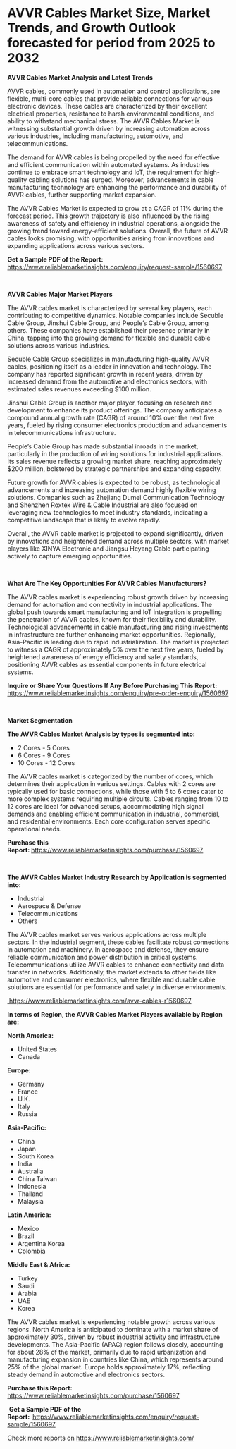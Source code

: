 <p><h1>AVVR Cables Market Size, Market Trends, and Growth Outlook forecasted for period from 2025 to 2032</h1></p><p><strong>AVVR Cables Market Analysis and Latest Trends</strong></p>
<p><p>AVVR cables, commonly used in automation and control applications, are flexible, multi-core cables that provide reliable connections for various electronic devices. These cables are characterized by their excellent electrical properties, resistance to harsh environmental conditions, and ability to withstand mechanical stress. The AVVR Cables Market is witnessing substantial growth driven by increasing automation across various industries, including manufacturing, automotive, and telecommunications.</p><p>The demand for AVVR cables is being propelled by the need for effective and efficient communication within automated systems. As industries continue to embrace smart technology and IoT, the requirement for high-quality cabling solutions has surged. Moreover, advancements in cable manufacturing technology are enhancing the performance and durability of AVVR cables, further supporting market expansion.</p><p>The AVVR Cables Market is expected to grow at a CAGR of 11% during the forecast period. This growth trajectory is also influenced by the rising awareness of safety and efficiency in industrial operations, alongside the growing trend toward energy-efficient solutions. Overall, the future of AVVR cables looks promising, with opportunities arising from innovations and expanding applications across various sectors.</p></p>
<p><strong>Get a Sample PDF of the Report:&nbsp;</strong> <a href="https://www.reliablemarketinsights.com/enquiry/request-sample/1560697?utm_campaign=3579&utm_medium=2&utm_source=Github&utm_content=ia&utm_term=02042025&utm_id=avvr-cables">https://www.reliablemarketinsights.com/enquiry/request-sample/1560697</a></p>
<p>&nbsp;</p>
<p><strong>AVVR Cables Major Market Players</strong></p>
<p><p>The AVVR cables market is characterized by several key players, each contributing to competitive dynamics. Notable companies include Secuble Cable Group, Jinshui Cable Group, and People’s Cable Group, among others. These companies have established their presence primarily in China, tapping into the growing demand for flexible and durable cable solutions across various industries.</p><p>Secuble Cable Group specializes in manufacturing high-quality AVVR cables, positioning itself as a leader in innovation and technology. The company has reported significant growth in recent years, driven by increased demand from the automotive and electronics sectors, with estimated sales revenues exceeding $100 million.</p><p>Jinshui Cable Group is another major player, focusing on research and development to enhance its product offerings. The company anticipates a compound annual growth rate (CAGR) of around 10% over the next five years, fueled by rising consumer electronics production and advancements in telecommunications infrastructure.</p><p>People’s Cable Group has made substantial inroads in the market, particularly in the production of wiring solutions for industrial applications. Its sales revenue reflects a growing market share, reaching approximately $200 million, bolstered by strategic partnerships and expanding capacity.</p><p>Future growth for AVVR cables is expected to be robust, as technological advancements and increasing automation demand highly flexible wiring solutions. Companies such as Zhejiang Dumei Communication Technology and Shenzhen Roxtex Wire & Cable Industrial are also focused on leveraging new technologies to meet industry standards, indicating a competitive landscape that is likely to evolve rapidly.</p><p>Overall, the AVVR cable market is projected to expand significantly, driven by innovations and heightened demand across multiple sectors, with market players like XINYA Electronic and Jiangsu Heyang Cable participating actively to capture emerging opportunities.</p></p>
<p>&nbsp;</p>
<p><strong>What Are The Key Opportunities For AVVR Cables Manufacturers?</strong></p>
<p><p>The AVVR cables market is experiencing robust growth driven by increasing demand for automation and connectivity in industrial applications. The global push towards smart manufacturing and IoT integration is propelling the penetration of AVVR cables, known for their flexibility and durability. Technological advancements in cable manufacturing and rising investments in infrastructure are further enhancing market opportunities. Regionally, Asia-Pacific is leading due to rapid industrialization. The market is projected to witness a CAGR of approximately 5% over the next five years, fueled by heightened awareness of energy efficiency and safety standards, positioning AVVR cables as essential components in future electrical systems.</p></p>
<p><strong>Inquire or Share Your Questions If Any Before Purchasing This Report:</strong> <a href="https://www.reliablemarketinsights.com/enquiry/pre-order-enquiry/1560697?utm_campaign=3579&utm_medium=2&utm_source=Github&utm_content=ia&utm_term=02042025&utm_id=avvr-cables">https://www.reliablemarketinsights.com/enquiry/pre-order-enquiry/1560697</a></p>
<p>&nbsp;</p>
<p><strong>Market Segmentation</strong></p>
<p><strong>The AVVR Cables Market Analysis by types is segmented into:</strong></p>
<p><ul><li>2 Cores - 5 Cores</li><li>6 Cores - 9 Cores</li><li>10 Cores - 12 Cores</li></ul></p>
<p><p>The AVVR cables market is categorized by the number of cores, which determines their application in various settings. Cables with 2 cores are typically used for basic connections, while those with 5 to 6 cores cater to more complex systems requiring multiple circuits. Cables ranging from 10 to 12 cores are ideal for advanced setups, accommodating high signal demands and enabling efficient communication in industrial, commercial, and residential environments. Each core configuration serves specific operational needs.</p></p>
<p><strong>Purchase this Report:&nbsp;</strong><a href="https://www.reliablemarketinsights.com/purchase/1560697?utm_campaign=3579&utm_medium=2&utm_source=Github&utm_content=ia&utm_term=02042025&utm_id=avvr-cables">https://www.reliablemarketinsights.com/purchase/1560697</a></p>
<p>&nbsp;</p>
<p><strong>The AVVR Cables Market Industry Research by Application is segmented into:</strong></p>
<p><ul><li>Industrial</li><li>Aerospace & Defense</li><li>Telecommunications</li><li>Others</li></ul></p>
<p><p>The AVVR cables market serves various applications across multiple sectors. In the industrial segment, these cables facilitate robust connections in automation and machinery. In aerospace and defense, they ensure reliable communication and power distribution in critical systems. Telecommunications utilize AVVR cables to enhance connectivity and data transfer in networks. Additionally, the market extends to other fields like automotive and consumer electronics, where flexible and durable cable solutions are essential for performance and safety in diverse environments.</p></p>
<p><a href="https://www.reliablemarketinsights.com/avvr-cables-r1560697?utm_campaign=3579&utm_medium=2&utm_source=Github&utm_content=ia&utm_term=02042025&utm_id=avvr-cables">&nbsp;https://www.reliablemarketinsights.com/avvr-cables-r1560697</a></p>
<p><strong>In terms of Region, the AVVR Cables Market Players available by Region are:</strong></p>
<p>
    <p> <strong> North America: </strong>
        <ul>
            <li>United States</li>
            <li>Canada</li>
        </ul>
        </p> 
    <p> <strong> Europe: </strong>
        <ul>
            <li>Germany</li>
            <li>France</li>
            <li>U.K.</li>
            <li>Italy</li>
            <li>Russia</li>
        </ul>
        </p> 
    <p> <strong> Asia-Pacific: </strong>
        <ul>
            <li>China</li>
            <li>Japan</li>
            <li>South Korea</li>
            <li>India</li>
            <li>Australia</li>
            <li>China Taiwan</li>
            <li>Indonesia</li>
            <li>Thailand</li>
            <li>Malaysia</li>
        </ul>
        </p> 
    <p> <strong> Latin America: </strong>
        <ul>
            <li>Mexico</li>
            <li>Brazil</li>
            <li>Argentina Korea</li>
            <li>Colombia</li>
        </ul>
        </p> 
    <p> <strong> Middle East & Africa: </strong>
        <ul>
            <li>Turkey</li>
            <li>Saudi</li>
            <li>Arabia</li>
            <li>UAE</li>
            <li>Korea</li>
        </ul>
    </p>
    </p>
<p><p>The AVVR cables market is experiencing notable growth across various regions. North America is anticipated to dominate with a market share of approximately 30%, driven by robust industrial activity and infrastructure developments. The Asia-Pacific (APAC) region follows closely, accounting for about 28% of the market, primarily due to rapid urbanization and manufacturing expansion in countries like China, which represents around 25% of the global market. Europe holds approximately 17%, reflecting steady demand in automotive and electronics sectors.</p></p>
<p><strong>Purchase this Report: </strong><a href="https://www.reliablemarketinsights.com/purchase/1560697?utm_campaign=3579&utm_medium=2&utm_source=Github&utm_content=ia&utm_term=02042025&utm_id=avvr-cables">https://www.reliablemarketinsights.com/purchase/1560697</a></p>
<p>&nbsp;<strong>Get a Sample PDF of the Report:&nbsp;&nbsp;</strong><a href="https://www.reliablemarketinsights.com/enquiry/request-sample/1560697?utm_campaign=3579&utm_medium=2&utm_source=Github&utm_content=ia&utm_term=02042025&utm_id=avvr-cables">https://www.reliablemarketinsights.com/enquiry/request-sample/1560697</a></p>
<p><strong></strong></p>
<p>Check more reports on <a href="https://www.reliablemarketinsights.com/?utm_campaign=3579&utm_medium=2&utm_source=Github&utm_content=ia&utm_term=02042025&utm_id=avvr-cables">https://www.reliablemarketinsights.com/</a></p>